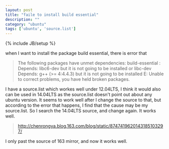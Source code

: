 ```yaml
---
layout: post
title: "faile to install build essential"
description: ""
category: "ubuntu"
tags: ['ubuntu', 'source.list']
---
```

{% include JB/setup %}

when I want to install the package build essential, there is error that
>The following packages have unmet dependencies:
> build-essential : Depends: libc6-dev but it is not going to be installed or
>                            libc-dev
>                   Depends: g++ (>= 4:4.4.3) but it is not going to be installed
> E: Unable to correct problems, you have held broken packages.

I have a source.list which workes well under 12.04LTS, I think it would also can be used in 14.04LTS as the source.list doesn't point
out about any ubuntu version. It seems to work well after I change the source to that, but according to the error that happens, I find that the cause
may be my source.list. So I search the 14.04LTS source, and change again. It works well.
> http://chenrongya.blog.163.com/blog/static/8747419620143185103297/

I only past the source of 163 mirror, and now it works well.